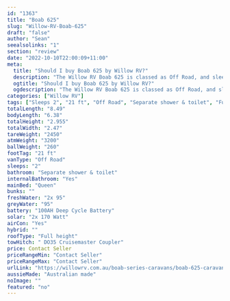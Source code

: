 ```yaml
---
id: "1363"
title: "Boab 625"
slug: "Willow-RV-Boab-625"
draft: "false"
author: "Sean"
seealsolinks: "1"
section: "review"
date: "2022-10-10T22:00:09+11:00"
meta:
  title: "Should I buy Boab 625 by Willow RV?"
  description: "The Willow RV Boab 625 is classed as Off Road, and sleeps 2 people. It is Australian made and comes in at 21 ft. It generally has Separate shower & toilet."
  ogtitle: "Should I buy Boab 625 by Willow RV?"
  ogdescription: "The Willow RV Boab 625 is classed as Off Road, and sleeps 2 people. It is Australian made and comes in at 21 ft. It generally has Separate shower & toilet."
categories: ["Willow RV"]
tags: ["Sleeps 2", "21 ft", "Off Road", "Separate shower & toilet", "Full height", "Price Unknown", "Australian made"]
totalLength: "8.49"
bodyLength: "6.38"
totalHeight: "2.955"
totalWidth: "2.47"
tareWeight: "2450"
atmWeight: "3200"
ballWeight: "260"
footTag: "21 ft"
vanType: "Off Road"
sleeps: "2"
bathroom: "Separate shower & toilet"
internalBathroom: "Yes"
mainBed: "Queen"
bunks: ""
freshWater: "2x 95"
greyWater: "95"
battery: "100AH Deep Cycle Battery"
solar: "2x 170 Watt"
airCon: "Yes"
hybrid: ""
roofType: "Full height"
towHitch: " DO35 Cruisemaster Coupler"
price: Contact Seller
priceRangeMin: "Contact Seller"
priceRangeMax: "Contact Seller"
urlLink: "https://willowrv.com.au/boab-series-caravans/boab-625-caravan-with-ensuite/"
aussieMade: "Australian made"
noImage: ""
featured: "no"
---
```

